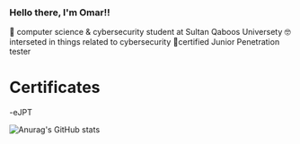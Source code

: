 ### Hello there, I'm Omar!!
📘 computer science & cybersecurity student at Sultan Qaboos Universety
🤓 interseted in things related to cybersecurity 
🚀certified Junior Penetration tester

# Certificates
-eJPT

![Anurag's GitHub stats](https://github-readme-stats.vercel.app/api?username=n3t-Runn3r&show_icons=true&theme=radical)
